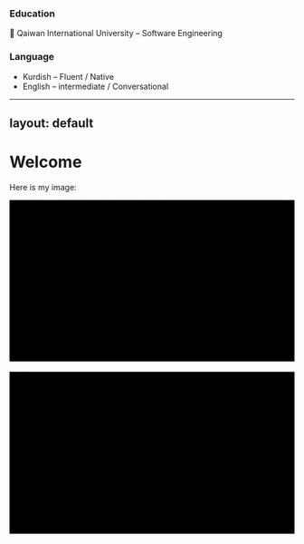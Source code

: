 ### Education
📍 Qaiwan International University – Software Engineering
### Language 
- Kurdish – Fluent / Native
- English – intermediate / Conversational


---
layout: default
---

# Welcome

Here is my image:

![My Image](images/p3ayzhZ2tMvRbQyMzD31TA.png)

<img src="images/p3ayzhZ2tMvRbQyMzD31TA.png" alt="My Image" />
